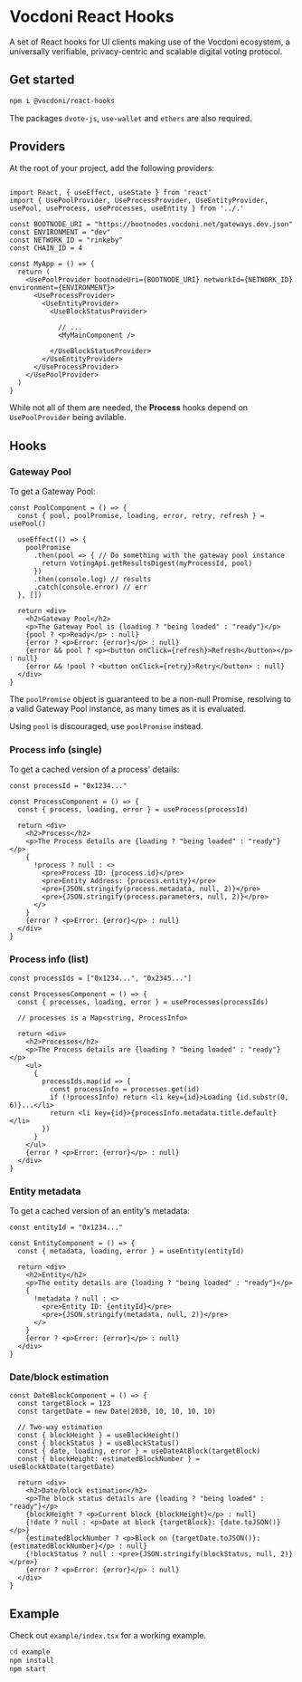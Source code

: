 # Vocdoni React Hooks

A set of React hooks for UI clients making use of the Vocdoni ecosystem, a universally verifiable, privacy-centric and scalable digital voting protocol.

## Get started

```bash
npm i @vocdoni/react-hooks
```

The packages `dvote-js`, `use-wallet` and `ethers` are also required.

## Providers

At the root of your project, add the following providers:

```tsx

import React, { useEffect, useState } from 'react'
import { UsePoolProvider, UseProcessProvider, UseEntityProvider, usePool, useProcess, useProcesses, useEntity } from '../.'

const BOOTNODE_URI = "https://bootnodes.vocdoni.net/gateways.dev.json"
const ENVIRONMENT = "dev" 
const NETWORK_ID = "rinkeby"
const CHAIN_ID = 4

const MyApp = () => {
  return (
    <UsePoolProvider bootnodeUri={BOOTNODE_URI} networkId={NETWORK_ID} environment={ENVIRONMENT}>
      <UseProcessProvider>
        <UseEntityProvider>
          <UseBlockStatusProvider>
            
            // ...
            <MyMainComponent /> 

          </UseBlockStatusProvider>
        </UseEntityProvider>
      </UseProcessProvider>
    </UsePoolProvider>
  )
}
```

While not all of them are needed, the **Process** hooks depend on `UsePoolProvider` being avilable.

## Hooks

### Gateway Pool

To get a Gateway Pool:

```tsx
const PoolComponent = () => {
  const { pool, poolPromise, loading, error, retry, refresh } = usePool()

  useEffect(() => {
    poolPromise
      .then(pool => { // Do something with the gateway pool instance
        return VotingApi.getResultsDigest(myProcessId, pool)
      })
      .then(console.log) // results
      .catch(console.error) // err
  }, [])

  return <div>
    <h2>Gateway Pool</h2>
    <p>The Gateway Pool is {loading ? "being loaded" : "ready"}</p>
    {pool ? <p>Ready</p> : null}
    {error ? <p>Error: {error}</p> : null}
    {error && pool ? <p><button onClick={refresh}>Refresh</button></p> : null}
    {error && !pool ? <button onClick={retry}>Retry</button> : null}
  </div>
}
```

The `poolPromise` object is guaranteed to be a non-null Promise, resolving to a valid Gateway Pool instance, as many times as it is evaluated. 

Using `pool` is discouraged, use `poolPromise` instead.

### Process info (single)

To get a cached version of a process' details:

```tsx
const processId = "0x1234..."

const ProcessComponent = () => {
  const { process, loading, error } = useProcess(processId)

  return <div>
    <h2>Process</h2>
    <p>The Process details are {loading ? "being loaded" : "ready"}</p>
    {
      !process ? null : <>
        <pre>Process ID: {process.id}</pre>
        <pre>Entity Address: {process.entity}</pre>
        <pre>{JSON.stringify(process.metadata, null, 2)}</pre>
        <pre>{JSON.stringify(process.parameters, null, 2)}</pre>
      </>
    }
    {error ? <p>Error: {error}</p> : null}
  </div>
}
```

### Process info (list)

```tsx
const processIds = ["0x1234...", "0x2345..."]

const ProcessesComponent = () => {
  const { processes, loading, error } = useProcesses(processIds)

  // processes is a Map<string, ProcessInfo>

  return <div>
    <h2>Processes</h2>
    <p>The Process details are {loading ? "being loaded" : "ready"}</p>
    <ul>
      {
        processIds.map(id => {
          const processInfo = processes.get(id)
          if (!processInfo) return <li key={id}>Loading {id.substr(0, 6)}...</li>
          return <li key={id}>{processInfo.metadata.title.default}</li>
        })
      }
    </ul>
    {error ? <p>Error: {error}</p> : null}
  </div>
}
```

### Entity metadata

To get a cached version of an entity's metadata:

```tsx
const entityId = "0x1234..."

const EntityComponent = () => {
  const { metadata, loading, error } = useEntity(entityId)

  return <div>
    <h2>Entity</h2>
    <p>The entity details are {loading ? "being loaded" : "ready"}</p>
    {
      !metadata ? null : <>
        <pre>Entity ID: {entityId}</pre>
        <pre>{JSON.stringify(metadata, null, 2)}</pre>
      </>
    }
    {error ? <p>Error: {error}</p> : null}
  </div>
}
```

### Date/block estimation

```tsx
const DateBlockComponent = () => {
  const targetBlock = 123
  const targetDate = new Date(2030, 10, 10, 10, 10)

  // Two-way estimation
  const { blockHeight } = useBlockHeight()
  const { blockStatus } = useBlockStatus()
  const { date, loading, error } = useDateAtBlock(targetBlock)
  const { blockHeight: estimatedBlockNumber } = useBlockAtDate(targetDate)

  return <div>
    <h2>Date/block estimation</h2>
    <p>The block status details are {loading ? "being loaded" : "ready"}</p>
    {blockHeight ? <p>Current block {blockHeight}</p> : null}
    {!date ? null : <p>Date at block {targetBlock}: {date.toJSON()}</p>}
    {estimatedBlockNumber ? <p>Block on {targetDate.toJSON()}: {estimatedBlockNumber}</p> : null}
    {!blockStatus ? null : <pre>{JSON.stringify(blockStatus, null, 2)}</pre>}
    {error ? <p>Error: {error}</p> : null}
  </div>
}
```

## Example

Check out `example/index.tsx` for a working example.

```bash
cd example
npm install
npm start
```
